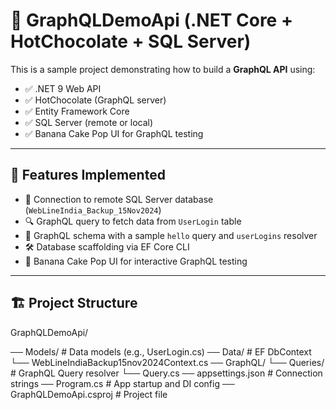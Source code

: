 # 📘 GraphQLDemoApi (.NET Core + HotChocolate + SQL Server)

This is a sample project demonstrating how to build a **GraphQL API** using:
- ✅ .NET 9 Web API
- ✅ HotChocolate (GraphQL server)
- ✅ Entity Framework Core
- ✅ SQL Server (remote or local)
- ✅ Banana Cake Pop UI for GraphQL testing

---

## 📁 Features Implemented

- 🔌 Connection to remote SQL Server database (`WebLineIndia_Backup_15Nov2024`)
- 🔍 GraphQL query to fetch data from `UserLogin` table
- 🧠 GraphQL schema with a sample `hello` query and `userLogins` resolver
- 🛠 Database scaffolding via EF Core CLI
- 🍌 Banana Cake Pop UI for interactive GraphQL testing

---

## 🏗 Project Structure

GraphQLDemoApi/

── Models/ # Data models (e.g., UserLogin.cs)
── Data/ # EF DbContext
 └── WebLineIndiaBackup15nov2024Context.cs
── GraphQL/
 └── Queries/ # GraphQL Query resolver
 └── Query.cs
── appsettings.json # Connection strings
── Program.cs # App startup and DI config
── GraphQLDemoApi.csproj # Project file
